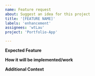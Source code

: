 ```yaml
---
name: Feature request
about: Suggest an idea for this project
title: '[FEATURE NAME]'
labels: 'enhancement'
assignees: 'wtLau'
project: 'Portfolio-App'

---
```


**Expected Feature**


**How it will be implemented/work**


**Additional Context**

